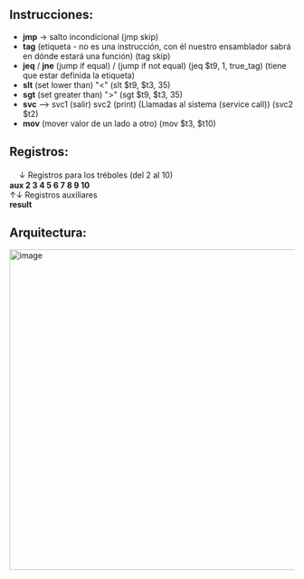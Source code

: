 ## Instrucciones:

* **jmp** → salto incondicional (jmp skip)
* **tag** (etiqueta - no es una instrucción, con él nuestro ensamblador sabrá en dónde estará una función) (tag skip)
* **jeq** / **jne** (jump if equal) / (jump if not equal) (jeq $t9, 1, true_tag) (tiene que estar definida la etiqueta)
* **slt** (set lower than) "<" (slt $t9, $t3, 35)
* **sgt** (set greater than) ">" (sgt $t9, $t3, 35)
* **svc** —> svc1 (salir) svc2 (print) (Llamadas al sistema (service call)) (svc2 $t2)
* **mov** (mover valor de un lado a otro) (mov $t3, $t10)



## Registros:

ㅤ  ↓ Registros para los tréboles (del 2 al 10)<br>
<strong>aux 2 3 4 5 6 7 8 9 10 </strong>                   
↑↓ Registros auxiliares <br>
**result** <!--(otra variable auxiliar para cuando llamemos a una función guardar el valor de retorno) -->


## Arquitectura:

<img width="1378" height="566" alt="image" src="https://github.com/user-attachments/assets/78124284-82d0-44ff-a736-40e3b9671fb1" />

